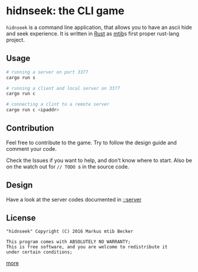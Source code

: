 # hidnseek: the CLI game
`hidnseek` is a command line application, that allows you to have an ascii hide and seek experience. It is written in [Rust](http://rust-lang.org) as [mtib](http://github.com/mtib)s first proper rust-lang project.

## Usage
```bash
# running a server on port 3377
cargo run s

# running a client and local server on 3377
cargo run c

# connecting a clint to a remote server
cargo run c <ipaddr>
```

## Contribution
Feel free to contribute to the game. Try to follow the design guide and comment
your code.

Check the Issues if you want to help, and don't know where to start. Also be on the watch out for `// TODO `s in the source code.

## Design
Have a look at the server codes documented in [::server](./src/server/mod.rs)

## License
`"hidnseek" Copyright (C) 2016 Markus mtib Becker`

```
This program comes with ABSOLUTELY NO WARRANTY;
This is free software, and you are welcome to redistribute it
under certain conditions;
```

[more](./LICENSE)

